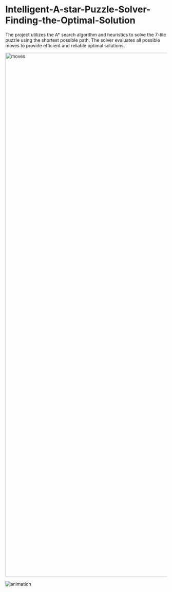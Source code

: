 # Intelligent-A-star-Puzzle-Solver-Finding-the-Optimal-Solution
The project utilizes the A* search algorithm and heuristics to solve the 7-tile puzzle using the shortest possible path. The solver evaluates all possible moves to provide efficient and reliable optimal solutions.

<img width="1630" alt="moves" src="https://github.com/YangCheng27/Intelligent-A-star-Puzzle-Solver-Finding-the-Optimal-Solution/assets/56757171/fec20a5c-33df-4505-a22f-6705208b486e">

![animation](https://github.com/YangCheng27/Intelligent-A-star-Puzzle-Solver-Finding-the-Optimal-Solution/assets/56757171/7d5e6cfe-b3f1-47d5-9770-4c239a25a611)
